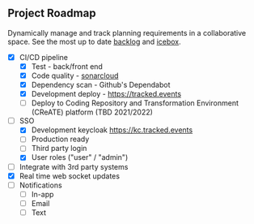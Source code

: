 ## Project Roadmap

Dynamically manage and track planning requirements in a collaborative space. See the most up to
date [backlog](https://github.com/gorhack/tsr/projects/2)
and [icebox](https://github.com/gorhack/tsr/projects/3).

- [x] CI/CD pipeline
    - [x] Test - back/front end
    - [x] Code quality - [sonarcloud](https://sonarcloud.io/dashboard?id=gorhack_tsr)
    - [x] Dependency scan - Github's Dependabot
    - [x] Development deploy - <https://tracked.events>
    - [ ] Deploy to Coding Repository and Transformation Environment (CReATE) platform
      (TBD 2021/2022)
- [ ] SSO
    - [x] Development keycloak <https://kc.tracked.events>
    - [ ] Production ready
    - [ ] Third party login
    - [x] User roles ("user" / "admin")
- [ ] Integrate with 3rd party systems
- [x] Real time web socket updates
- [ ] Notifications
    - [ ] In-app
    - [ ] Email
    - [ ] Text